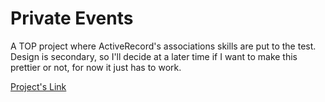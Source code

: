 # Private Events

A TOP project where ActiveRecord's associations skills are put to the test. Design is secondary, so I'll decide at a later time if I want to make this prettier or not, for now it just has to work.

[Project's Link](https://www.theodinproject.com/lessons/ruby-on-rails-private-events) 